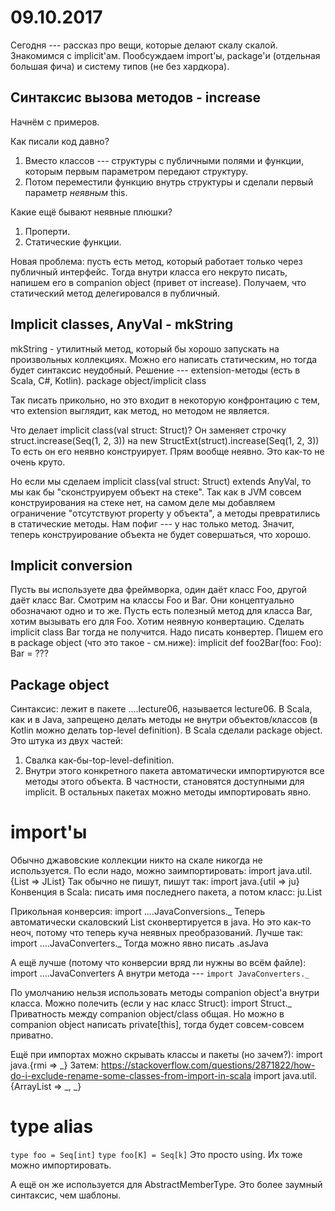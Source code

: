 # 09.10.2017
Сегодня --- рассказ про вещи, которые делают скалу скалой.
Знакомимся с implicit'ам.
Пообсуждаем import'ы, package'и (отдельная большая фича) и систему типов (не без хардкора).

## Синтаксис вызова методов - increase
Начнём с примеров.

Как писали код давно?
1. Вместо классов --- структуры с публичными полями и функции, которым первым параметром передают структуру.
2. Потом переместили функцию внутрь структуры и сделали первый параметр *неявным* this.

Какие ещё бывают неявные плюшки?
1. Проперти.
2. Статические функции.

Новая проблема: пусть есть метод, который работает только через публичный интерфейс.
Тогда внутри класса его некруто писать, напишем его в companion object (привет от increase).
Получаем, что статический метод делегировался в публичный.

## Implicit classes, AnyVal - mkString
mkString - утилитный метод, который бы хорошо запускать на произвольных коллекциях.
Можно его написать статическим, но тогда будет синтаксис неудобный.
Решение --- extension-методы (есть в Scala, C#, Kotlin).
package object/implicit class

Так писать прикольно, но это входит в некоторую конфронтацию с тем, что extension выглядит, как метод, но методом не является.

Что делает implicit class(val struct: Struct)? Он заменяет строчку
struct.increase(Seq(1, 2, 3))
на
new StructExt(struct).increase(Seq(1, 2, 3))
То есть он его неявно конструирует. Прям вообще неявно. Это как-то не очень круто.

Но если мы сделаем implicit class(val struct: Struct) extends AnyVal, то мы как бы "сконструируем объект на стеке".
Так как в JVM совсем конструирования на стеке нет, на самом деле мы добавляем ограничение "отсутствуют property у объекта", а методы превратились в статические методы. Нам пофиг --- у нас только метод. Значит, теперь конструирование объекта не будет совершаться, что хорошо.

## Implicit conversion
Пусть вы используете два фреймворка, один даёт класс Foo, другой даёт класс Bar.
Смотрим на классы Foo и Bar. Они концептуально обозначают одно и то же.
Пусть есть полезный метод для класса Bar, хотим вызывать его для Foo.
Хотим неявную конвертацию. Сделать implicit class Bar тогда не получится.
Надо писать конвертер. Пишем его в package object (что это такое - см.ниже):
implicit def foo2Bar(foo: Foo): Bar = ???

## Package object
Синтаксис: лежит в пакете ....lecture06, называется lecture06.
В Scala, как и в Java, запрещено делать методы не внутри объектов/классов (в Kotlin можно делать top-level definition).
В Scala сделали package object. Это штука из двух частей:
1. Свалка как-бы-top-level-definition.
2. Внутри этого конкретного пакета автоматически импортируются все методы этого объекта. В частности, становятся доступными для implicit. В остальных пакетах можно методы импортировать явно.

# import'ы
Обычно джавовские коллекции никто на скале никогда не используется.
По если надо, можно заимпортировать:
import java.util.{List => JList}
Так обычно не пишут, пишут так:
import java.{util => ju}
Конвенция в Scala: писать имя последнего пакета, а потом класс: ju.List

Прикольная конверсия:
import ....JavaConversions._
Теперь автоматически скаловский List сконвертируется в java. Но это как-то неоч, потому что теперь куча неявных преобразований.
Лучше так:
import ....JavaConverters._
Тогда можно явно писать .asJava

А ещё лучше (потому что конверсии вряд ли нужны во всём файле):
import ....JavaConverters
А внутри метода --- `import JavaConverters._`

По умолчанию нельзя использовать методы companion object'а внутри класса.
Можно полечить (если у нас класс Struct):
import Struct._
Приватность между companion object/class общая.
Но можно в companion object написать private[this], тогда будет совсем-совсем приватно.

Ещё при импортах можно скрывать классы и пакеты (но зачем?):
import java.{rmi => _}
Затем: https://stackoverflow.com/questions/2871822/how-do-i-exclude-rename-some-classes-from-import-in-scala
import java.util.{ArrayList => _, _}

# type alias
`type foo = Seq[int]`
`type foo[K] = Seq[k]`
Это просто using. Их тоже можно импортировать.

А ещё он же используется для AbstractMemberType. Это более заумный синтаксис, чем шаблоны.